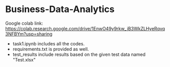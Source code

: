 # Business-Data-Analytics

Google colab link: https://colab.research.google.com/drive/1EnwO49y9rkw_jB3WkZLHyeRqvq3NFBYm?usp=sharing

* task1.ipynb includes all the codes. 
* requirements.txt is provided as well. 
* test_results include results based on the given test data named "Test.xlsx"
